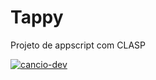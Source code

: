 # Tappy
Projeto de appscript com CLASP

[![cancio-dev](https://img.shields.io/badge/cancio--dev-website-green)](https://cancio.dev/)
